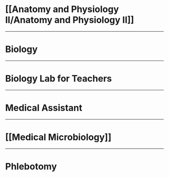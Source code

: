 # [[Anatomy and Physiology II/Anatomy and Physiology II]]
---
# Biology
---
# Biology Lab for Teachers
---
# Medical Assistant
---
# [[Medical Microbiology]]
---
# Phlebotomy

